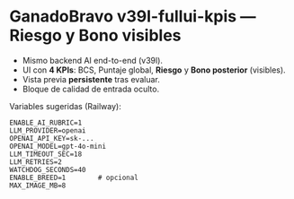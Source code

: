 # GanadoBravo v39l-fullui-kpis — Riesgo y Bono visibles

- Mismo backend AI end-to-end (v39l).
- UI con **4 KPIs**: BCS, Puntaje global, **Riesgo** y **Bono posterior** (visibles).
- Vista previa **persistente** tras evaluar.
- Bloque de calidad de entrada oculto.

Variables sugeridas (Railway):
```
ENABLE_AI_RUBRIC=1
LLM_PROVIDER=openai
OPENAI_API_KEY=sk-...
OPENAI_MODEL=gpt-4o-mini
LLM_TIMEOUT_SEC=18
LLM_RETRIES=2
WATCHDOG_SECONDS=40
ENABLE_BREED=1        # opcional
MAX_IMAGE_MB=8
```
